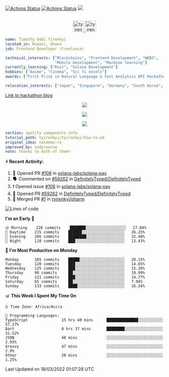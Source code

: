 [![Actions Status](https://github.com/tyirenkyi/tyirenkyi/workflows/wakatime-stats/badge.svg)](https://github.com/tyirenkyi/tyirenkyi/actions)
[![Actions Status](https://github.com/tyirenkyi/tyirenkyi/workflows/update-gh-activity/badge.svg)](https://github.com/tyirenkyi/tyirenkyi/actions)
![](https://visitor-badge.glitch.me/badge?page_id=tyirenkyi.tyirenkyi)

<p align="center">
<br/>
<a href="https://twitter.com/toyirenkyi">
  <img alt="tyirenkyi | Twitter" width="35px" src="https://drive.google.com/uc?export=view&id=1CwWfGcNmTNzSI-XmaLk0gvbHVaD5xkwx" />
</a>
<a href="https://open.spotify.com/user/6jyx0hj1911n2xd4rm3vwm8j9?si=f0e62187bc474bdf">
  <img alt="tyirenkyi's Spotify" width="35px" src="https://drive.google.com/uc?export=view&id=1mLM5RCv8vHD1eZBYJphW69eo6OVlK-Ti" />
</a>
</p>

```yaml
name: Timothy Odei Yirenkyi
located_in: Kumasi, Ghana
job: Frontend Developer (Freelance)

technical_interests: ["Blockchains", "Frontend Development", "WEB3", 
                      "Mobile Development", "Machine learning"]
currently_learning: ["Rust", "Solana Development"]
hobbies: ["Anime", "Cinema", "Sci fi novels"]
awards: ["First Prize in Natural Language & Text Analytics API Hackathon"]

relocation_interests: ["Japan", "Singapore", "Germany", "South Korea", "UK"]
```

<a href="https://www.expert.ai/blog/the-story-behind-hackathon-winning-peer-reviewers-app">Link to hackathon blog</a>

<p align="center">
  <img alig src="https://github-profile-trophy.vercel.app/?username=tyirenkyi&column=6&rank=SSS,SS,S,AAA,AA,A,B,C" />
</p>


<p align="center">
  <a href="https://tyirenkyi.vercel.app/api/now-playing?open">
    <!-- Music bars move to the beat and are colored based on the track's happiness, danceability and energy! -->
    <img src="https://tyirenkyi.vercel.app/api/now-playing">
  </a>
</p>

<p align="center">
  <img src="https://tyirenkyi.vercel.app/api/top-played">
</p>
 
```yaml
section: spotify components info
tutorial_path: tyirenkyi/tyirenkyi/how-to.md
original_idea: natemoo-re
improved_by: andyruwruw
note: thanks to both of them!
```


**:zap: Recent Activity:**

<!--START_SECTION:activity-->
1. 💪 Opened PR [#108](https://github.com/solana-labs/solana-pay/pull/108) in [solana-labs/solana-pay](https://github.com/solana-labs/solana-pay)
2. 🗣 Commented on [#59262](https://github.com/DefinitelyTyped/DefinitelyTyped/issues/59262) in [DefinitelyTyped/DefinitelyTyped](https://github.com/DefinitelyTyped/DefinitelyTyped)
3. ❗️ Opened issue [#106](https://github.com/solana-labs/solana-pay/issues/106) in [solana-labs/solana-pay](https://github.com/solana-labs/solana-pay)
4. 💪 Opened PR [#59262](https://github.com/DefinitelyTyped/DefinitelyTyped/pull/59262) in [DefinitelyTyped/DefinitelyTyped](https://github.com/DefinitelyTyped/DefinitelyTyped)
5. 🎉 Merged PR [#1](https://github.com/tyirenkyi/pharm/pull/1) in [tyirenkyi/pharm](https://github.com/tyirenkyi/pharm)
<!--END_SECTION:activity-->

<!--START_SECTION:waka-->
![Lines of code](https://img.shields.io/badge/From%20Hello%20World%20I%27ve%20Written-5%20Million%20lines%20of%20code-blue)

**I'm an Early 🐤** 

```text
🌞 Morning    228 commits    ███████░░░░░░░░░░░░░░░░░░   27.84% 
🌆 Daytime    215 commits    ██████░░░░░░░░░░░░░░░░░░░   26.25% 
🌃 Evening    266 commits    ████████░░░░░░░░░░░░░░░░░   32.48% 
🌙 Night      110 commits    ███░░░░░░░░░░░░░░░░░░░░░░   13.43%

```
📅 **I'm Most Productive on Monday** 

```text
Monday       165 commits    █████░░░░░░░░░░░░░░░░░░░░   20.15% 
Tuesday      120 commits    ███░░░░░░░░░░░░░░░░░░░░░░   14.65% 
Wednesday    125 commits    ███░░░░░░░░░░░░░░░░░░░░░░   15.26% 
Thursday     90 commits     ██░░░░░░░░░░░░░░░░░░░░░░░   10.99% 
Friday       121 commits    ███░░░░░░░░░░░░░░░░░░░░░░   14.77% 
Saturday     65 commits     ██░░░░░░░░░░░░░░░░░░░░░░░   7.94% 
Sunday       133 commits    ████░░░░░░░░░░░░░░░░░░░░░   16.24%

```


📊 **This Week I Spent My Time On** 

```text
⌚︎ Time Zone: Africa/Accra

💬 Programming Languages: 
TypeScript               15 hrs 40 mins      ██████████████░░░░░░░░░░░   57.27% 
Dart                     8 hrs 37 mins       ████████░░░░░░░░░░░░░░░░░   31.52% 
JSON                     48 mins             ░░░░░░░░░░░░░░░░░░░░░░░░░   2.93% 
Groovy                   47 mins             ░░░░░░░░░░░░░░░░░░░░░░░░░   2.9% 
Other                    20 mins             ░░░░░░░░░░░░░░░░░░░░░░░░░   1.25%

```


 Last Updated on 18/03/2022 01:07:28 UTC
<!--END_SECTION:waka-->

